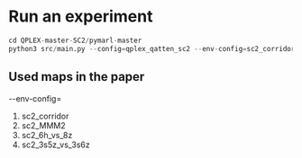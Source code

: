 # Run an experiment

``` python 
cd QPLEX-master-SC2/pymarl-master
python3 src/main.py --config=qplex_qatten_sc2 --env-config=sc2_corridor

```

## Used maps in the paper
--env-config=
1.  sc2_corridor
2.  sc2_MMM2
3.  sc2_6h_vs_8z
4.  sc2_3s5z_vs_3s6z

